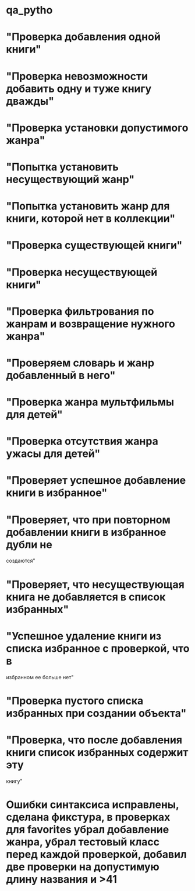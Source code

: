 # qa_pytho

# "Проверка добавления одной книги"

# "Проверка невозможности добавить одну и туже книгу дважды"

# "Проверка установки допустимого жанра"

# "Попытка установить несуществующий жанр"

# "Попытка установить жанр для книги, которой нет в коллекции"

# "Проверка существующей книги"

# "Проверка несуществующей книги"

# "Проверка фильтрования по жанрам и возвращение нужного жанра"

# "Проверяем словарь и жанр добавленный в него"

# "Проверка жанра мультфильмы для детей"

# "Проверка отсутствия жанра ужасы для детей"

# "Проверяет успешное добавление книги в избранное"

# "Проверяет, что при повторном добавлении книги в избранное дубли не 
создаются"

# "Проверяет, что несуществующая книга не добавляется в список избранных"

# "Успешное удаление книги из списка избранное с проверкой, что в 
избранном 
ее больше нет"

# "Проверка пустого списка избранных при создании объекта"

# "Проверка, что после добавления книги список избранных содержит эту 
книгу"

# Ошибки синтаксиса исправлены, сделана фикстура, в проверках для favorites убрал добавление жанра, убрал тестовый класс перед каждой проверкой, добавил две проверки на допустимую длину названия и >41 
